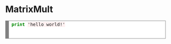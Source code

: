 # MatrixMult

<!-- HTML generated using hilite.me --><div style="background: #ffffff; overflow:auto;width:auto;border:solid gray;border-width:.1em .1em .1em .8em;padding:.2em .6em;"><pre style="margin: 0; line-height: 125%"><span style="color: #008800; font-weight: bold">print</span> <span style="background-color: #fff0f0">&#39;hello world!&#39;</span>
</pre></div>
